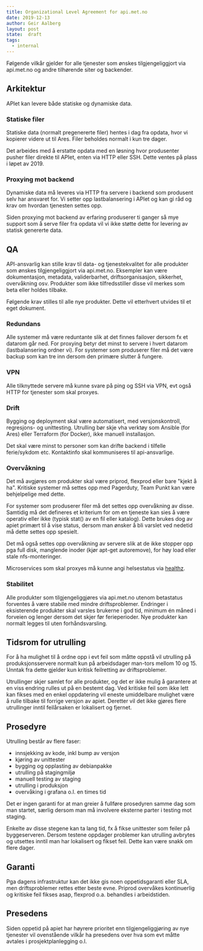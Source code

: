 ```yaml
---
title: Organizational Level Agreement for api.met.no
date: 2019-12-13
author: Geir Aalberg
layout: post
state:  draft
tags:
  - internal
---
```


Følgende vilkår gjelder for alle tjenester som ønskes tilgjengeliggjort via
api.met.no og andre tilhørende siter og backender.

Arkitektur
----------

APIet kan levere både statiske og dynamiske data.

### Statiske filer

Statiske data (normalt pregenererte filer) hentes i dag fra opdata, hvor vi
kopierer videre ut til Ares. Filer beholdes normalt i kun tre dager.

Det arbeides med å erstatte opdata med en løsning hvor produsenter pusher filer
direkte til APIet, enten via HTTP eller SSH. Dette ventes på plass i løpet av 2019.

### Proxying mot backend

Dynamiske data må leveres via HTTP fra servere i backend som produsent
selv har ansvaret for. Vi setter opp lastbalansering i APIet og kan gi råd
og krav om hvordan tjenesten settes opp.

Siden proxying mot backend av erfaring produserer ti ganger så mye support som
å serve filer fra opdata vil vi ikke støtte dette for levering av statisk
genererte data.

QA
--

API-ansvarlig kan stille krav til data- og tjenestekvalitet for alle
produkter som ønskes tilgjengeliggjort via api.met.no. Eksempler kan være
dokumentasjon, metadata, validerbarhet, driftsorganisasjon, sikkerhet,
overvåkning osv. Produkter som ikke tilfredsstiller disse vil merkes som
beta eller holdes tilbake.

Følgende krav stilles til alle nye produkter. Dette vil etterhvert utvides
til et eget dokument.

### Redundans

Alle systemer må være reduntante slik at det finnes failover dersom fx et datarom
går ned. For proxying betyr det minst to servere i hvert datarom (lastbalansering
ordner vi). For systemer som produserer filer må det være backup som kan tre inn
dersom den primære slutter å fungere.

### VPN

Alle tilknyttede servere må kunne svare på ping og SSH via VPN, evt også
HTTP for tjenester som skal proxyes.

### Drift

Bygging og deployment skal være automatisert, med versjonskontroll, regresjons-
og unittesting. Utrulling bør skje vha verktøy som Ansible (for Ares) eller
Terraform (for Docker), ikke manuell installasjon.

Det skal være minst to personer som kan drifte backend i tilfelle ferie/sykdom etc.
Kontaktinfo skal kommuniseres til api-ansvarlige.

### Overvåkning

Det må avgjøres om produkter skal være priprod, flexprod eller bare "kjekt å ha".
Kritiske systemer må settes opp med Pagerduty, Team Punkt kan være behjelpelige med dette.

For systemer som produserer filer må det settes opp overvåkning av disse.
Samtidig må det defineres et kriterium for om en tjeneste kan sies å være operativ
eller ikke (typisk stat() av en fil eller katalog). Dette brukes dog av apiet
primært til å vise status, dersom man ønsker å bli varslet ved nedetid må dette
settes opp spesielt.

Det må også settes opp overvåkning av servere slik at de ikke stopper opp pga
full disk, manglende inoder (kjør apt-get autoremove), for høy load eller stale
nfs-monteringer.

Microservices som skal proxyes må kunne angi helsestatus via
[healthz](https://gitlab.met.no/team-punkt/weatherapi3/wikis/Healthz-format).

### Stabilitet

Alle produkter som tilgjengeliggjøres via api.met.no utenom betastatus
forventes å være stabile med mindre driftsproblemer. Endringer i
eksisterende produkter skal varsles brukerne i god tid, minimum én måned i
forveien og lenger dersom det skjer før ferieperioder. Nye produkter kan
normalt legges til uten forhåndsvarsling.

Tidsrom for utrulling
---------------------

For å ha mulighet til å ordne opp i evt feil som måtte oppstå vil utrulling
på produksjonsservere normalt kun på arbeidsdager man-tors mellom 10 og 15.
Unntak fra dette gjelder kun kritisk feilretting av driftsproblemer.

Utrullinger skjer samlet for alle produkter, og det er ikke mulig å
garantere at en viss endring rulles ut på en bestemt dag. Ved kritiske feil
som ikke lett kan fikses med en enkel oppdatering vil eneste umiddelbare
mulighet være å rulle tilbake til forrige versjon av apiet. Deretter vil det
ikke gjøres flere utrullinger inntil feilårsaken er lokalisert og fjernet.

Prosedyre
---------

Utrulling består av flere faser:

- innsjekking av kode, inkl bump av versjon
- kjøring av unittester
- bygging og opplasting av debianpakke
- utrulling på stagingmiljø
- manuell testing av staging
- utrulling i produksjon
- overvåking i grafana o.l. en times tid

Det er ingen garanti for at man greier å fullføre prosedyren samme dag som
man startet, særlig dersom man må involvere eksterne parter i testing mot
staging.

Enkelte av disse stegene kan ta lang tid, fx å fikse unittester som feiler
på byggeserveren. Dersom testene oppdager problemer kan utrulling avbrytes
og utsettes inntil man har lokalisert og fikset feil. Dette kan være snakk
om flere dager.

Garanti
-------

Pga dagens infrastruktur kan det ikke gis noen oppetidsgaranti eller SLA,
men driftsproblemer rettes etter beste evne. Priprod overvåkes kontinuerlig
og kritiske feil fikses asap, flexprod o.a. behandles i arbeidstiden.

Presedens
---------

Siden oppetid på apiet har høyrere prioritet enn tilgjengeliggjøring av nye
tjenester vil ovenstående vilkår ha presedens over hva som evt måtte avtales
i prosjektplanlegging o.l.
